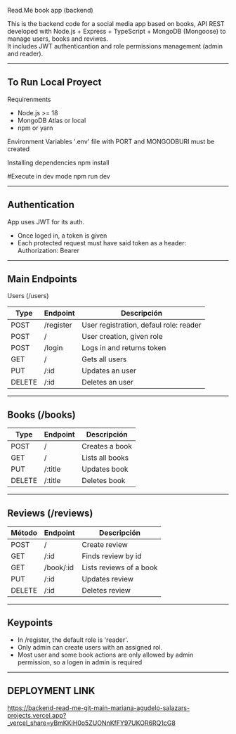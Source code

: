 Read.Me book app (backend)

This is the backend code for a social media app based on books, API REST developed with Node.js + Express + TypeScript + MongoDB (Mongoose) to manage users, books and reviwes.  
It includes JWT authenticantion and role permissions management (admin and reader).

---------------------------------------------------
To Run Local Proyect 
---------------------------------------------------

Requirenments
- Node.js >= 18
- MongoDB Atlas or local
- npm or yarn

Environment Variables
'.env' file with PORT and MONGODBURI must be created

Installing dependencies
npm install

#Execute in dev mode
npm run dev


---------------------------------------------------
Authentication
---------------------------------------------------

App uses JWT for its auth.
- Once loged in, a token is given
- Each protected request must have said token as a header:  
Authorization: Bearer <token>

---------------------------------------------------
Main Endpoints
---------------------------------------------------

Users (/users)

Type | Endpoint   | Descripción                          
-------|------------|--------------------------------------
POST   | /register  | User registration, defaul role: reader
POST   | /          | User creation, given role               
POST   | /login     | Logs in and returns token   
GET    | /          | Gets all users        
PUT    | /:id       | Updates an user                 
DELETE | /:id       | Deletes an user                    

---------------------------------------------------
Books (/books)
---------------------------------------------------

Type | Endpoint   | Descripción
-------|------------|----------------
POST   | /          | Creates a book
GET    | /          | Lists all books
PUT    | /:title    | Updates book
DELETE | /:title    | Deletes book

---------------------------------------------------
Reviews (/reviews)
---------------------------------------------------

Método | Endpoint     | Descripción
-------|--------------|-----------------------------
POST   | /            | Create review
GET    | /:id         | Finds review by id
GET    | /book/:id    | Lists reviews of a book
PUT    | /:id         | Updates review
DELETE | /:id         | Deletes review

---------------------------------------------
Keypoints
---------------------------------------------------
- In /register, the default role is 'reader'.
- Only admin can create users with an assigned rol.
- Most user and some book actions are only allowed by admin permission, so a logen in admin is required

-------------------------------------
DEPLOYMENT LINK
-------------------------------------

https://backend-read-me-git-main-mariana-agudelo-salazars-projects.vercel.app?_vercel_share=yBmKKiH0o5ZUONnKfFY97UKOR6RQ1cG8

